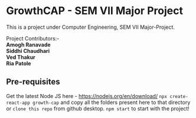 # GrowthCAP - SEM VII Major Project

This is a project under Computer Engineering, SEM VII Major-Project.  

Project Contributors:-  
**Amogh Ranavade  
Siddhi Chaudhari  
Ved Thakur  
Ria Patole**

## Pre-requisites

Get the latest Node JS here - https://nodejs.org/en/download/
`npx create-react-app growth-cap` and copy all the folders present here to that directory or `clone this repo` from github desktop.
`npm start` to start with the project!

